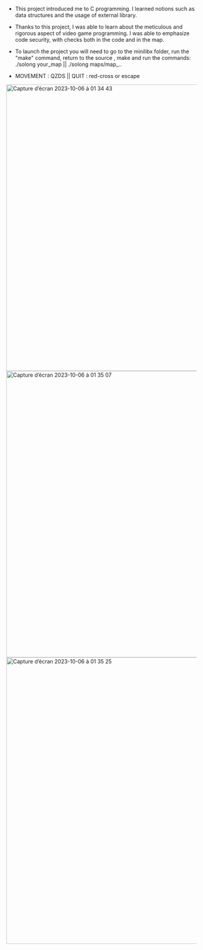 - This project introduced me to C programming. I learned notions such as data structures and the usage of external library.

- Thanks to this project, I was able to learn about the meticulous and rigorous aspect of video game programming.
I was able to emphasize code security, with checks both in the code and in the map.

- To launch the project you will need to go to the minilibx folder, run the "make" command, return to the source , make and run the commands: ./solong your_map || ./solong maps/map_..

- MOVEMENT : QZDS || QUIT : red-cross or escape

<img width="758" alt="Capture d’écran 2023-10-06 à 01 34 43" src="https://github.com/mmatthie98/42/assets/92974943/f15aa168-f8f9-473c-82f5-a374210e404f">
<img width="758" alt="Capture d’écran 2023-10-06 à 01 35 07" src="https://github.com/mmatthie98/42/assets/92974943/70fef4d1-be82-4de6-8058-667b6d59053b">
<img width="758" alt="Capture d’écran 2023-10-06 à 01 35 25" src="https://github.com/mmatthie98/42/assets/92974943/9fbd2abe-3136-4d4f-9c51-86db63af8cdd">

